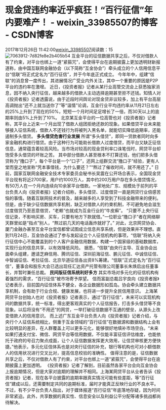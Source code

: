 # 现金贷违约率近乎疯狂！“百行征信”年内要难产！ - weixin_33985507的博客 - CSDN博客
2017年12月26日 11:42:00[weixin_33985507](https://me.csdn.net/weixin_33985507)阅读数：15
![7063912-7d82fe8e2b405b54](https://upload-images.jianshu.io/upload_images/7063912-7d82fe8e2b405b54)
互金平台的征信数据共享之后，不仅对借款人有了约束，对平台也绑上一道“紧箍咒”，会使得平台在逾期披露上更加透明财新报道称，由中国互联网金融协会（以下简称“互金协会”）牵头成立的个人信用信息平台“信联”将正式定名为“百行征信”，并于今年底正式成立。
今年年中，组建“信联”的消息曾一度传出，其进展情况广受业内外关注，其中一个重要的原因是P2P平台的违约率在激增。
近日，《投资者报》记者从某行业高管交流会上获悉独家消息，因不纳入央行征信，越来越多的借款人主动选择逾期甚至拒不还钱。知情人对《投资者报》记者透露说，由于近段时间舆论对现金贷非议较多，加上有平台高层高调抛出“还不上就当送你了”等“温情”论调，互金行业平均违约率从11月21日左右的25%上升到了现在的50%，短短一个月时间足足增长了一倍，而30天以上的逾期率则由5%上升到了10%。
北京某互金平台的一位高管也对《投资者报》记者称，其平台上近来一个月出现了借款人组团拒绝还款的现象。如果借贷平台未来能够接入征信系统，借款人不还钱行为将被列入黑名单，就能切实降低逾期率，还能遏制多头借贷。
**多头借贷危害行业发展**
所谓“多头借贷”，即同一贷款者同时向多家金融机构进行借贷。由于这种行为可能助长借款人过度借贷，而平台又缺乏征信信息，通常蕴含着较高风险。当市场对较高的现金贷利率口诛笔伐时，网贷平台却饱受多头借贷的坏账之苦。
其中部分借款人甚至根本不打算还钱，他们把多头借贷称为“撸口子”，每个平台是一个“口子”，还网上组群交流“撸口子”经验，更有人堂而皇之地宣称“凭本事借钱，为什么要还？”“熬过了催收时间，就不用还了。”
日前，国家互联网金融安全技术专家委员会秘书长吴震在公开场合表示，全国现金贷平台现有将近2700家，用户约1000万人，其中约200万用户存在多头借贷情况，有50万人在一个月内连续向10余家平台借款。一家地处广东、规模处于前列的平台负责人向《投资者报》记者介绍称，多头借贷、过度借贷一直是网贷行业倍感苦恼的事情。随着互联网技术的普及，越来越多的人享受到了科技金融带来的便利。但是，由于缺少征信数据共享机制，缺乏对借款人的约束机制，不可避免地会滋生过度借贷乃至恶意借贷，“老赖”也就成为互金行业的“牛皮癣”。
“只要不上央行征信记录，不影响买房、买车，只要有地方下款就借。”一位职业“撸口子”者在网络聊天群里如是“指点”别人，“熬过前几天的电话轰炸就好了。”
对此，北京网贷协会、厦门金融办甚至互金平台宜信都曾试图成立信息共享系统，但是效果并不理想。直到11月24日，互金协会通过了参与发起设立个人征信机构的事项，“信联”将纳入央行征信中心不能覆盖到的个人客户金融信用数据，构建一个国家级的基础数据库，实现行业的信息共享，以有效降低风险。
据悉，“信联”由央行主导、互金协会出面牵头组建，邀请芝麻信用、腾讯征信、深圳前海征信、鹏元征信、中诚信征信、中智诚征信、考拉征信、北京华道征信各出资8%筹建。“信联”正式定名为“百行征信”，董事会和股东大会已选出现任汇达资产托管有限公司董事长朱焕启出任董事长，并暂时兼任总裁。
**民间版征信系统利好多方**
其实市场对多元化的征信机构有着强烈的需求，“百行征信”被市场寄予厚望。
信而富副总裁吕宇良向《投资者报》记者表示，目前国内征信体系不健全，各企业数据形如孤岛。协会牵头建立数据共享机制，会有助于行业合规、健康发展，也将进一步提升全民信用意识。
上海某网贷平台创始人也对《投资者报》记者表示，通过“百行征信”，未来可以实现机构间的数据共享，统一标准，得出更客观真实的个人征信报告，打击多头借贷等不良现象。以后将没有“不用还”的网贷，一举打破征信数据不互通的壁垒，从源头上改变借款人的信用意识。
而上述广东互金平台负责人向《投资者报》记者介绍，与央行个人征信系统相比，侧重于互金领域的“百行征信”在数据源和数据结构上会有比较明显的差异，在人群覆盖上可以更多元化，能够很好地填补市场空白。“未来如果打通支付宝、微信、网贷平台等信用数据，不仅能丰富征信评估维度，也能依托于政府的号召力聚点成面，让个人征信数据发挥更大效用，让信贷审核更方便快捷。”他表示，多元化征信体系也是对央行征信的补充，银行等机构也可对小额借款人的信用状况进行交叉比对，提高信息校验的准确性。
值得注意的是，征信数据共享之后，不仅对借款人有了约束，对平台也绑上一道“紧箍咒”，会使得平台在逾期披露上更加透明。
《投资者报》记者了解到，目前虽然各家平台会向互金协会上报逾期情况，但是大家对逾期的理解并不相同。上海某网贷平台从业者告诉《投资者报》记者，现在各平台披露的逾期率跟真实情况可能有些差距，等“百行征信”建成以后，还需要制定共同的逾期标准，届时才能真正反映行业的不良水平。
不过，有不少平台负责人指出，对于媒体报道“百行征信”年底落地存疑，因为时间非常紧迫。此外，共享数据的真实性、信息安全以及利益公平分配等诸多挑战都尚待解决。

